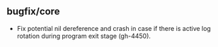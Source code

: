 ## bugfix/core

*  Fix potential nil dereference and crash in case if
   there is active log rotation during program exit
   stage (gh-4450).
